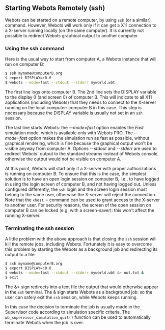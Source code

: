 ## Starting Webots Remotely (ssh)

Webots can be started on a remote computer, by using `ssh` (or a similar)
command. However, Webots will work only if it can get a X11 connection to a
X-server running locally (on the same computer). It is currently not possible to
redirect Webots graphical output to another computer.

### Using the ssh command

Here is the usual way to start from computer A, a Webots instance that will run
on computer B:

```bash
$ ssh myname@computerB.org
$ export DISPLAY=:0.0
$ webots --mode=fast --stdout --stderr myworld.wbt
```

The first line logs onto computer B. The 2nd line sets the DISPLAY variable to
the display 0 (and screen 0) of computer B. This will indicate to all X11
applications (including Webots) that they needs to connect to the X-server
running on the local computer: computer B in this case. This step is necessary
because the DISPLAY variable is usually not set in an `ssh` session.

The last line starts Webots: the *--mode=fast* option enables the *Fast*
simulation mode, which is available only with Webots PRO. The *--mode=fast*
option makes the simulation run as fast as possible, without graphical
rendering, which is fine because the graphical output won't be visible anyway
from computer A. Options *--stdout* and *--stderr* are used to redirect Webots'
output to the standard streams instead of Webots console, otherwise the output
would not be visible on computer A.

At this point, Webots will start only if a X-server with proper authorizations
is running on computer B. To ensure that this is the case, the simplest solution
is to have an open login session on computer B, i.e., to have logged in using
the login screen of computer B, and not having logged out. Unless configured
differently, the `ssh` login and the screen login session must belong to the
same user, otherwise the X-server will reject the connection. Note that the
`xhost +` command can be used to grant access to the X-server to another user.
For security reasons, the screen of the open session on computer B can be locked
(e.g. with a screen-saver): this won't affect the running X-server.

### Terminating the ssh session

A little problem with the above approach is that closing the `ssh` session will
kill the remote jobs, including Webots. Fortunately it is easy to overcome this
problem by starting the Webots as a background job and redirecting its output to
a file:

```bash
$ ssh myname@computerB.org
$ export DISPLAY=:0.0
$ webots --mode=fast --stdout --stderr myworld.wbt &> out.txt &
$ exit
```

The &> sign redirects into a text file the output that would otherwise appear in
the `ssh` terminal. The & sign starts Webots as a background job: so the user
can safely exit the `ssh` session, while Webots keeps running.

In this case the decision to terminate the job is usually made in the Supervisor
code according to simulation specific criteria. The
`wb_supervisor_simulation_quit()` function can be used to automatically
terminate Webots when the job is over.
